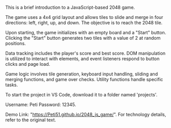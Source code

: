 This is a brief introduction to a JavaScript-based 2048 game.

The game uses a 4x4 grid layout and allows tiles to slide and merge in four directions: left, right, up, and down. The objective is to reach the 2048 tile.

Upon starting, the game initializes with an empty board and a "Start" button. Clicking the "Start" button generates two tiles with a value of 2 at random positions.

Data tracking includes the player's score and best score. DOM manipulation is utilized to interact with elements, and event listeners respond to button clicks and page load.

Game logic involves tile generation, keyboard input handling, sliding and merging functions, and game over checks. Utility functions handle specific tasks.

To start the project in VS Code, download it to a folder named 'projects'.

Username: Peti
Password: 12345.

Demo Link: "https://Peti51.github.io/2048_js_game/". For technology details, refer to the original text.
